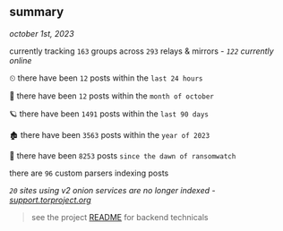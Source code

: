 
## summary
_october 1st, 2023_

currently tracking `163` groups across `293` relays & mirrors - _`122` currently online_

⏲ there have been `12` posts within the `last 24 hours`

🦈 there have been `12` posts within the `month of october`

🪐 there have been `1491` posts within the `last 90 days`

🏚 there have been `3563` posts within the `year of 2023`

🦕 there have been `8253` posts `since the dawn of ransomwatch`

there are `96` custom parsers indexing posts

_`20` sites using v2 onion services are no longer indexed - [support.torproject.org](https://support.torproject.org/onionservices/v2-deprecation/)_

> see the project [README](https://github.com/joshhighet/ransomwatch#ransomwatch--) for backend technicals

